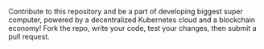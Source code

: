 Contribute to this repository and be a part of developing biggest super computer, powered by a decentralized Kubernetes cloud and a blockchain economy! Fork the repo, write your code, test your changes, then submit a pull request.
